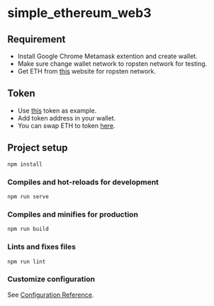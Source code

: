 # simple_ethereum_web3

## Requirement
- Install Google Chrome Metamask extention and create wallet. <br />
- Make sure change wallet network to ropsten network for testing. <br/>
- Get ETH from [this](https://faucet.metamask.io/) website for ropsten network.<br/> 

## Token
- Use [this](https://ropsten.etherscan.io/token/0xecfbed50a92c5b329c57ddcd5b89cb1c2a79372e) token as example. <br/>
- Add token address in your wallet. <br/>
- You can swap ETH to token [here](https://app.uniswap.org/#/swap?outputCurrency=0xecfbed50a92c5b329c57ddcd5b89cb1c2a79372e).


## Project setup
```
npm install
```

### Compiles and hot-reloads for development
```
npm run serve
```

### Compiles and minifies for production
```
npm run build
```

### Lints and fixes files
```
npm run lint
```

### Customize configuration
See [Configuration Reference](https://cli.vuejs.org/config/).
